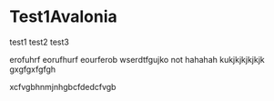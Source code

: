 # Test1Avalonia

test1
test2
test3

erofuhrf
eorufhurf
eourferob
wserdtfgujko
not hahahah
kukjkjkjkjkjk
gxgfgxfgfgh

xcfvgbhnmjnhgbcfdedcfvgb
